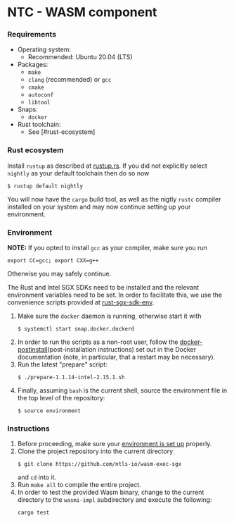 # NTC - WASM component

### Requirements

- Operating system:
    - Recommended: Ubuntu 20.04 (LTS)
- Packages:
    - `make`
    - `clang` (recommended) or `gcc`
    - `cmake`
    - `autoconf`
    - `libtool`
- Snaps:
    - `docker`
- Rust toolchain:
    - See [#rust-ecosystem]

### Rust ecosystem

Install `rustup` as described at [rustup.rs](https://rustup.rs/).  If you did
not explicitly select `nightly` as your default toolchain then do so now
```
$ rustup default nightly
```

You will now have the `cargo` build tool, as well as the nigtly `rustc` compiler
installed on your system and may now continue setting up your environment.

### Environment

**NOTE:** If you opted to install `gcc` as your compiler, make sure you run
```
export CC=gcc; export CXX=g++
```
Otherwise you may safely continue.

The Rust and Intel SGX SDKs need to be installed and the
relevant environment variables need to be set.  In order to facilitate this, we
use the convenience scripts provided at [rust-sgx-sdk-env].

1. Make sure the `docker` daemon is running, otherwise start it with
   ```
   $ systemctl start snap.docker.dockerd
   ```
2. In order to run the scripts as a non-root user, follow the
   [docker-postinstall](post-installation instructions) set out in the Docker
   documentation (note, in particular, that a restart may be necessary).
3. Run the latest "prepare" script:
   ```
   $ ./prepare-1.1.14-intel-2.15.1.sh
   ```
4. Finally, assuming `bash` is the current shell, source the environment file in
   the top level of the repository:
   ```
   $ source environment
   ```

### Instructions

1. Before proceeding, make sure your [environment is set up](#environment)
   properly.
2. Clone the project repository into the current directory
    ```
    $ git clone https://github.com/ntls-io/wasm-exec-sgx
    ```
   and `cd` into it.
3. Run `make all` to compile the entire project.
4. In order to test the provided Wasm binary, change to the current directory
   to the `wasmi-impl` subdirectory and execute the following:
    ```
    cargo test
    ```

[docker-postinstall]: https://docs.docker.com/engine/install/linux-postinstall/
[rust-sgx-sdk-env]: https://github.com/PiDelport/rust-sgx-sdk-dev-env
